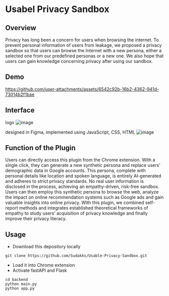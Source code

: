 # Usabel Privacy Sandbox
## Overview
Privacy has long been a concern for users when browsing the internet. To prevent personal information of users from leakage, we proposed a privacy sandbox so that users can browse the Internet with a new persona, either a selected one from our predefined personas or a new one. We also hope that users can gain knowledge concerning privacy after using our sandbox. 

## Demo
https://github.com/user-attachments/assets/6542c92b-16b2-4362-941d-73014b2f1bae

## Interface
logo
![image](https://github.com/user-attachments/assets/c34e8c4e-ecb6-409f-938c-e18b3ed75694)

designed in Figma, implemented using JavaScript, CSS, HTML
![image](https://github.com/user-attachments/assets/9dd4d031-26b6-4aae-a5dd-ce762637de90)

## Function of the Plugin
Users can directly access this plugin from the Chrome extension. With a single click, they can generate a new synthetic persona and replace users' demographic data in Google accounts. This persona, complete with personal details like location and spoken language, is entirely AI-generated and adheres to strict privacy standards. No real user information is disclosed in the process, achieving an empathy-driven, risk-free sandbox. Users can then employ this synthetic persona to browse the web, analyze the impact on online recommendation systems such as Google ads and gain valuable insights into online privacy.
With this plugin, we combined self-report methods and integrates established theoretical frameworks of empathy to study users’ acquisition of privacy knowledge and finally improve their privacy literacy.

## Usage
- Download this depository locally
```
git clone https://github.com/Sudakks/Usable-Privacy-Sandbox.git
```
- Load it into Chrome extension
- Activate fastAPI and Flask
```
cd backend
python main.py
python app.py
```
